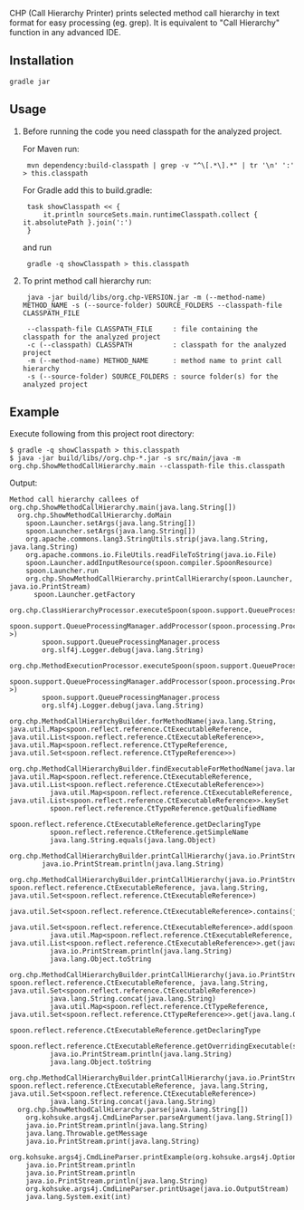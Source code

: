 CHP (Call Hierarchy Printer) prints selected method call hierarchy in text format for easy processing (eg. grep). It is equivalent
to "Call Hierarchy" function in any advanced IDE.

Installation
------------

	gradle jar

Usage
-----

1. Before running the code you need classpath for the analyzed project.

	For Maven run:

		mvn dependency:build-classpath | grep -v "^\[.*\].*" | tr '\n' ':' > this.classpath

	For Gradle add this to build.gradle:

		task showClasspath << {
    		it.println sourceSets.main.runtimeClasspath.collect { it.absolutePath }.join(':')
    	}

	and run

 		gradle -q showClasspath > this.classpath

2. To print method call hierarchy run:

		java -jar build/libs/org.chp-VERSION.jar -m (--method-name) METHOD_NAME -s (--source-folder) SOURCE_FOLDERS --classpath-file CLASSPATH_FILE
    
		--classpath-file CLASSPATH_FILE     : file containing the classpath for the analyzed project
		-c (--classpath) CLASSPATH          : classpath for the analyzed project
		-m (--method-name) METHOD_NAME      : method name to print call hierarchy
		-s (--source-folder) SOURCE_FOLDERS : source folder(s) for the analyzed project
    
Example
-------

Execute following from this project root directory:

	$ gradle -q showClasspath > this.classpath
	$ java -jar build/libs//org.chp-*.jar -s src/main/java -m org.chp.ShowMethodCallHierarchy.main --classpath-file this.classpath

Output:

	Method call hierarchy callees of
	org.chp.ShowMethodCallHierarchy.main(java.lang.String[])
	  org.chp.ShowMethodCallHierarchy.doMain
	    spoon.Launcher.setArgs(java.lang.String[])
	    spoon.Launcher.setArgs(java.lang.String[])
	    org.apache.commons.lang3.StringUtils.strip(java.lang.String, java.lang.String)
	    org.apache.commons.io.FileUtils.readFileToString(java.io.File)
	    spoon.Launcher.addInputResource(spoon.compiler.SpoonResource)
	    spoon.Launcher.run
	    org.chp.ShowMethodCallHierarchy.printCallHierarchy(spoon.Launcher, java.io.PrintStream)
	      spoon.Launcher.getFactory
	      org.chp.ClassHierarchyProcessor.executeSpoon(spoon.support.QueueProcessingManager)
	        spoon.support.QueueProcessingManager.addProcessor(spoon.processing.Processor<?>)
	        spoon.support.QueueProcessingManager.process
	        org.slf4j.Logger.debug(java.lang.String)
	      org.chp.MethodExecutionProcessor.executeSpoon(spoon.support.QueueProcessingManager)
	        spoon.support.QueueProcessingManager.addProcessor(spoon.processing.Processor<?>)
	        spoon.support.QueueProcessingManager.process
	        org.slf4j.Logger.debug(java.lang.String)
	      org.chp.MethodCallHierarchyBuilder.forMethodName(java.lang.String, java.util.Map<spoon.reflect.reference.CtExecutableReference, java.util.List<spoon.reflect.reference.CtExecutableReference>>, java.util.Map<spoon.reflect.reference.CtTypeReference, java.util.Set<spoon.reflect.reference.CtTypeReference>>)
	        org.chp.MethodCallHierarchyBuilder.findExecutableForMethodName(java.lang.String, java.util.Map<spoon.reflect.reference.CtExecutableReference, java.util.List<spoon.reflect.reference.CtExecutableReference>>)
	          java.util.Map<spoon.reflect.reference.CtExecutableReference, java.util.List<spoon.reflect.reference.CtExecutableReference>>.keySet
	          spoon.reflect.reference.CtTypeReference.getQualifiedName
	          spoon.reflect.reference.CtExecutableReference.getDeclaringType
	          spoon.reflect.reference.CtReference.getSimpleName
	          java.lang.String.equals(java.lang.Object)
	      org.chp.MethodCallHierarchyBuilder.printCallHierarchy(java.io.PrintStream)
	        java.io.PrintStream.println(java.lang.String)
	        org.chp.MethodCallHierarchyBuilder.printCallHierarchy(java.io.PrintStream, spoon.reflect.reference.CtExecutableReference, java.lang.String, java.util.Set<spoon.reflect.reference.CtExecutableReference>)
	          java.util.Set<spoon.reflect.reference.CtExecutableReference>.contains(java.lang.Object)
	          java.util.Set<spoon.reflect.reference.CtExecutableReference>.add(spoon.reflect.reference.CtExecutableReference)
	          java.util.Map<spoon.reflect.reference.CtExecutableReference, java.util.List<spoon.reflect.reference.CtExecutableReference>>.get(java.lang.Object)
	          java.io.PrintStream.println(java.lang.String)
	          java.lang.Object.toString
	          org.chp.MethodCallHierarchyBuilder.printCallHierarchy(java.io.PrintStream, spoon.reflect.reference.CtExecutableReference, java.lang.String, java.util.Set<spoon.reflect.reference.CtExecutableReference>)
	          java.lang.String.concat(java.lang.String)
	          java.util.Map<spoon.reflect.reference.CtTypeReference, java.util.Set<spoon.reflect.reference.CtTypeReference>>.get(java.lang.Object)
	          spoon.reflect.reference.CtExecutableReference.getDeclaringType
	          spoon.reflect.reference.CtExecutableReference.getOverridingExecutable(spoon.reflect.reference.CtTypeReference)
	          java.io.PrintStream.println(java.lang.String)
	          java.lang.Object.toString
	          org.chp.MethodCallHierarchyBuilder.printCallHierarchy(java.io.PrintStream, spoon.reflect.reference.CtExecutableReference, java.lang.String, java.util.Set<spoon.reflect.reference.CtExecutableReference>)
	          java.lang.String.concat(java.lang.String)
	  org.chp.ShowMethodCallHierarchy.parse(java.lang.String[])
	    org.kohsuke.args4j.CmdLineParser.parseArgument(java.lang.String[])
	    java.io.PrintStream.println(java.lang.String)
	    java.lang.Throwable.getMessage
	    java.io.PrintStream.print(java.lang.String)
	    org.kohsuke.args4j.CmdLineParser.printExample(org.kohsuke.args4j.OptionHandlerFilter)
	    java.io.PrintStream.println
	    java.io.PrintStream.println
	    java.io.PrintStream.println(java.lang.String)
	    org.kohsuke.args4j.CmdLineParser.printUsage(java.io.OutputStream)
	    java.lang.System.exit(int)
